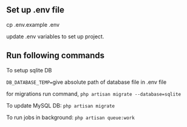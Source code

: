 
## Set up .env file

cp .env.example .env

update .env variables to set up project.

## Run following commands
To setup sqlite DB 

`DB_DATABASE_TEMP=`give absolute path of database file in .env file

for migrations run command, `php artisan migrate --database=sqlite`

To update MySQL DB: `php artisan migrate`

To run jobs in background: `php artisan queue:work`
